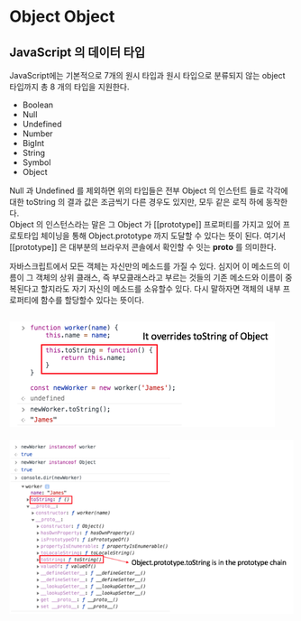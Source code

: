 # Object Object

## JavaScript 의 데이터 타입  

  JavaScript에는 기본적으로 7개의 원시 타입과 원시 타입으로 분류되지 않는 object 타입까지 총 8 개의 타입을 지원한다.
  
  - Boolean
  - Null
  - Undefined
  - Number
  - BigInt
  - String
  - Symbol
  - Object
  
  Null 과 Undefined 를 제외하면 위의 타입들은 전부 Object 의 인스턴트 들로 각각에 대한 toString 의 결과 값은 조금씩기 다른 경우도 있지만, 모두 같은 로직 하에 동작한다.  
Object 의 인스턴스라는 말은 그 Object 가 [[prototype]] 프로퍼티를 가지고 있어 프로토타입 체이닝을 통해 Object.prototype 까지 도달할 수 있다는 뜻이 된다. 여기서 [[prototype]] 은 대부분의 브라우저 콘솔에서 확인할 수 잇는 __proto__ 를 의미한다.

자바스크립트에서 모든 객체는 자신만의 메소드를 가질 수 있다. 심지어 이 메소드의 이름이 그 객체의 상위 클래스, 즉 부모클래스라고 부르는 것들의 기존 메소드와 이름이 중복된다고 할지라도 자기 자신의 메소드를 소유할수 있다. 다시 말하자면 객체의 내부 프로퍼티에 함수를 할당할수 있다는 뜻이다.

![toString()1](../image/jstostring1.jpg)
---
![toString()1](../image/jstostring2.jpg)

